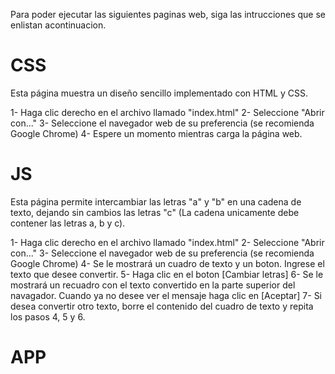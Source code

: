 Para poder ejecutar las siguientes paginas web, siga las intrucciones que se enlistan acontinuacion.

# CSS
Esta página muestra un diseño sencillo implementado con HTML y CSS.

1- Haga clic derecho en el archivo llamado "index.html"
2- Seleccione "Abrir con..."
3- Seleccione el navegador web de su preferencia (se recomienda Google Chrome)
4- Espere un momento mientras carga la página web.

# JS
Esta página permite intercambiar las letras "a" y "b" en una cadena de texto, dejando sin cambios las letras "c" (La cadena unicamente debe contener las letras a, b y c).

1- Haga clic derecho en el archivo llamado "index.html"
2- Seleccione "Abrir con..."
3- Seleccione el navegador web de su preferencia (se recomienda Google Chrome)
4- Se le mostrará un cuadro de texto y un boton. Ingrese el texto que desee convertir.
5- Haga clic en el boton [Cambiar letras]
6- Se le mostrará un recuadro con el texto convertido en la parte superior del navagador. Cuando ya no desee ver el mensaje haga clic en [Aceptar]
7- Si desea convertir otro texto, borre el contenido del cuadro de texto y repita los pasos 4, 5 y 6.

# APP
